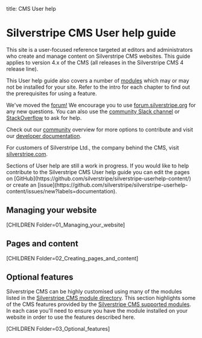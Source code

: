 title: CMS User help

# Silverstripe CMS User help guide

This site is a user-focused reference targeted at editors and administrators who create and manage content on Silverstripe CMS websites.
This guide applies to version 4.x of the CMS (all releases in the Silverstripe CMS 4 release line).

This User help guide also covers a number of [modules](https://addons.silverstripe.org)
which may or may not be installed for your site. Refer to the intro for each chapter to find out the prerequisites for using a feature.

We've moved the [forum!](https://www.silverstripe.org/community/forums/) We encourage you to use [forum.silverstripe.org](https://forum.silverstripe.org/) for any new questions. You can also use the [community Slack channel](https://www.silverstripe.org/community/slack-signup) or [StackOverflow](https://stackoverflow.com/questions/tagged/silverstripe) to ask for help.

Check out our [community](https://www.silverstripe.org/community/) overview for more options to contribute and visit our [developer documentation](https://docs.silverstripe.org).

For customers of Silverstripe Ltd., the company behind the CMS, visit [silverstripe.com](https://www.silverstripe.com/).

<div class="note" markdown="1">Sections of User help are still a work in progress. If you would like to help contribute to the Silverstripe CMS User help guide you can edit the pages on [GitHub](https://github.com/silverstripe/silverstripe-userhelp-content/) or create an [issue](https://github.com/silverstripe/silverstripe-userhelp-content/issues/new?labels=documentation).
</div>

## Managing your website
[CHILDREN Folder=01_Managing_your_website]

## Pages and content
[CHILDREN Folder=02_Creating_pages_and_content]

## Optional features

Silverstripe CMS can be highly customised using many of the modules listed in the [Silverstripe CMS module directory](https://addons.silverstripe.org).
This section highlights some of the CMS features provided by the [Silverstripe CMS supported modules](https://www.silverstripe.org/software/addons/supported-modules-definition/).
In each case you'll need to ensure you have the module installed on your website in order to use the features described here.

[CHILDREN Folder=03_Optional_features]
